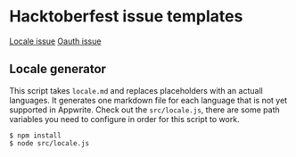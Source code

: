 # Hacktoberfest issue templates

[Locale issue](locale.MD)
[Oauth issue](oauth.MD)

## Locale generator

This script takes `locale.md` and replaces placeholders with an actuall languages. It generates one markdown file for each language that is not yet supported in Appwrite. Check out the `src/locale.js`, there are some path variables you need to configure in order for this script to work.

```shell
$ npm install
$ node src/locale.js
```
